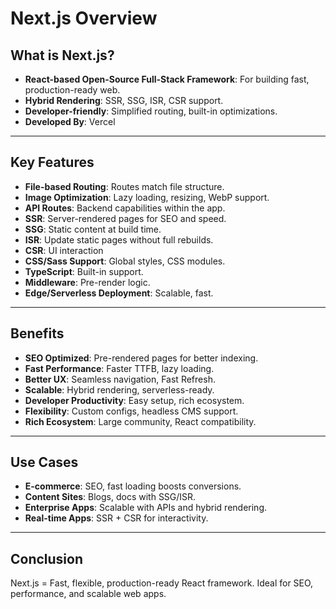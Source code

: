 # Next.js Overview

## What is Next.js?

- **React-based Open-Source Full-Stack Framework**: For building fast, production-ready web.
- **Hybrid Rendering**: SSR, SSG, ISR, CSR support.
- **Developer-friendly**: Simplified routing, built-in optimizations.
- **Developed By**: Vercel

---

## Key Features

- **File-based Routing**: Routes match file structure.
- **Image Optimization**: Lazy loading, resizing, WebP support.
- **API Routes**: Backend capabilities within the app.
- **SSR**: Server-rendered pages for SEO and speed.
- **SSG**: Static content at build time.
- **ISR**: Update static pages without full rebuilds.
- **CSR**: UI interaction
- **CSS/Sass Support**: Global styles, CSS modules.
- **TypeScript**: Built-in support.
- **Middleware**: Pre-render logic.
- **Edge/Serverless Deployment**: Scalable, fast.

---

## Benefits

- **SEO Optimized**: Pre-rendered pages for better indexing.
- **Fast Performance**: Faster TTFB, lazy loading.
- **Better UX**: Seamless navigation, Fast Refresh.
- **Scalable**: Hybrid rendering, serverless-ready.
- **Developer Productivity**: Easy setup, rich ecosystem.
- **Flexibility**: Custom configs, headless CMS support.
- **Rich Ecosystem**: Large community, React compatibility.

---

## Use Cases

- **E-commerce**: SEO, fast loading boosts conversions.
- **Content Sites**: Blogs, docs with SSG/ISR.
- **Enterprise Apps**: Scalable with APIs and hybrid rendering.
- **Real-time Apps**: SSR + CSR for interactivity.

---

## Conclusion

Next.js = Fast, flexible, production-ready React framework. Ideal for SEO, performance, and scalable web apps.